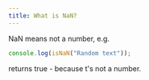 ```yaml
---
title: What is NaN?
---
```

NaN means not a number, e.g. 
```javascript
console.log(isNaN("Random text"));
```
returns true - because t's not a number.